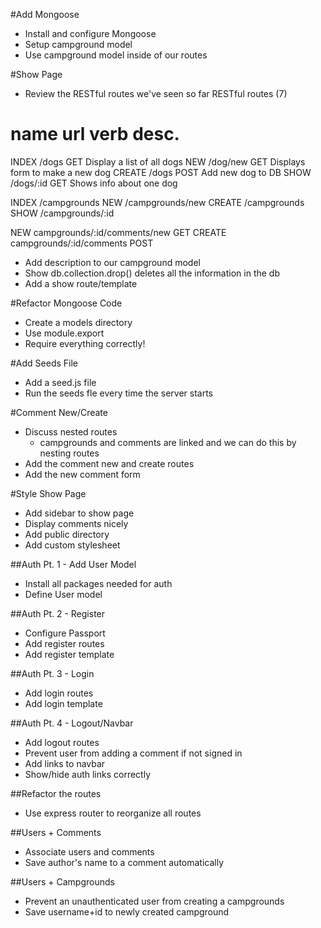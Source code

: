 #Add Mongoose
* Install and configure Mongoose
* Setup campground model
* Use campground model inside of our routes

#Show Page
* Review the RESTful routes we've seen so far
RESTful routes (7)

name	url			verb	desc.
==================================================
INDEX	/dogs		GET		Display a list of all dogs
NEW		/dog/new	GET		Displays form to make a new dog
CREATE	/dogs		POST	Add new dog to DB
SHOW	/dogs/:id	GET		Shows info about one dog

INDEX 	/campgrounds
NEW 	/campgrounds/new
CREATE	/campgrounds
SHOW	/campgrounds/:id

NEW		campgrounds/:id/comments/new	GET
CREATE	campgrounds/:id/comments		POST

* Add description to our campground model
* Show db.collection.drop()
deletes all the information in the db
* Add a show route/template

#Refactor Mongoose Code
* Create a models directory
* Use module.export
* Require everything correctly!

#Add Seeds File
* Add a seed.js file
* Run the seeds fle every time the server starts

#Comment New/Create
* Discuss nested routes
	* campgrounds and comments are linked and we can do this by nesting routes
* Add the comment new and create routes
* Add the new comment form

#Style Show Page
* Add sidebar to show page
* Display comments nicely
* Add public directory
* Add custom stylesheet

##Auth Pt. 1 - Add User Model
* Install all packages needed for auth
* Define User model

##Auth Pt. 2 - Register
* Configure Passport
* Add register routes
* Add register template

##Auth Pt. 3 - Login
* Add login routes
* Add login template

##Auth Pt. 4 - Logout/Navbar
* Add logout routes
* Prevent user from adding a comment if not signed in 
* Add links to navbar
* Show/hide auth links correctly

##Refactor the routes
* Use express router to reorganize all routes

##Users + Comments
* Associate users and comments
* Save author's name to a comment automatically

##Users + Campgrounds
* Prevent an unauthenticated user from creating a campgrounds
* Save username+id to newly created campground
